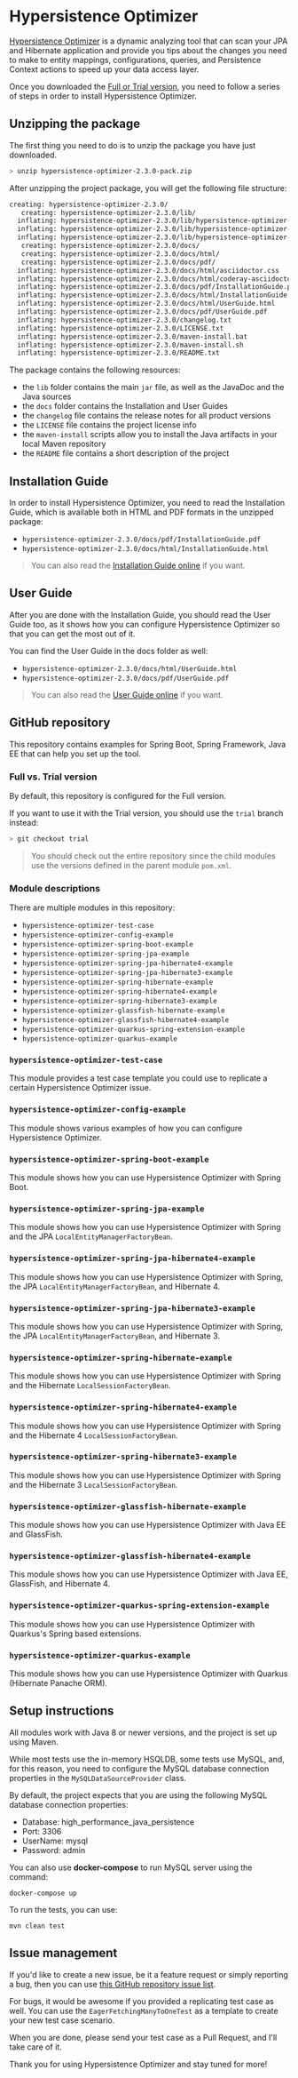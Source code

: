 # Hypersistence Optimizer

[Hypersistence Optimizer](https://vladmihalcea.com/hypersistence-optimizer/) is a dynamic analyzing tool that can scan your JPA and Hibernate application and provide you tips about the changes you need to make to entity mappings, configurations, queries, and Persistence Context actions to speed up your data access layer.

Once you downloaded the [Full or Trial version](https://vladmihalcea.com/hypersistence-optimizer/), you need to follow a series of steps in order to install Hypersistence Optimizer.

## Unzipping the package

The first thing you need to do is to unzip the package you have just downloaded.

```bash
> unzip hypersistence-optimizer-2.3.0-pack.zip
```

After unzipping the project package, you will get the following file structure:

```bash
creating: hypersistence-optimizer-2.3.0/
   creating: hypersistence-optimizer-2.3.0/lib/
  inflating: hypersistence-optimizer-2.3.0/lib/hypersistence-optimizer-2.3.0-javadoc.jar
  inflating: hypersistence-optimizer-2.3.0/lib/hypersistence-optimizer-2.3.0-sources.jar
  inflating: hypersistence-optimizer-2.3.0/lib/hypersistence-optimizer-2.3.0.jar
   creating: hypersistence-optimizer-2.3.0/docs/
   creating: hypersistence-optimizer-2.3.0/docs/html/
   creating: hypersistence-optimizer-2.3.0/docs/pdf/
  inflating: hypersistence-optimizer-2.3.0/docs/html/asciidoctor.css
  inflating: hypersistence-optimizer-2.3.0/docs/html/coderay-asciidoctor.css
  inflating: hypersistence-optimizer-2.3.0/docs/pdf/InstallationGuide.pdf
  inflating: hypersistence-optimizer-2.3.0/docs/html/InstallationGuide.html
  inflating: hypersistence-optimizer-2.3.0/docs/html/UserGuide.html
  inflating: hypersistence-optimizer-2.3.0/docs/pdf/UserGuide.pdf
  inflating: hypersistence-optimizer-2.3.0/changelog.txt
  inflating: hypersistence-optimizer-2.3.0/LICENSE.txt
  inflating: hypersistence-optimizer-2.3.0/maven-install.bat
  inflating: hypersistence-optimizer-2.3.0/maven-install.sh
  inflating: hypersistence-optimizer-2.3.0/README.txt
```

The package contains the following resources:

* the `lib` folder contains the main `jar` file, as well as the JavaDoc and the Java sources
* the `docs` folder contains the Installation and User Guides
* the `changelog` file contains the release notes for all product versions
* the `LICENSE` file contains the project license info
* the `maven-install` scripts allow you to install the Java artifacts in your local Maven repository
* the `README` file contains a short description of the project

## Installation Guide

In order to install Hypersistence Optimizer, you need to read the Installation Guide, which is available both in
HTML and PDF formats in the unzipped package:

* `hypersistence-optimizer-2.3.0/docs/pdf/InstallationGuide.pdf`
* `hypersistence-optimizer-2.3.0/docs/html/InstallationGuide.html`

> You can also read the [Installation Guide online](https://vladmihalcea.com/hypersistence-optimizer/docs/installation-guide/) if you want.

## User Guide

After you are done with the Installation Guide, you should read the User Guide too, as it shows how you can configure
Hypersistence Optimizer so that you can get the most out of it.

You can find the User Guide in the docs folder as well:

* `hypersistence-optimizer-2.3.0/docs/html/UserGuide.html`
* `hypersistence-optimizer-2.3.0/docs/pdf/UserGuide.pdf`

> You can also read the [User Guide online](https://vladmihalcea.com/hypersistence-optimizer/docs/user-guide/) if you want.

## GitHub repository

This repository contains examples for Spring Boot, Spring Framework, Java EE that can help you set up the tool.

### Full vs. Trial version

By default, this repository is configured for the Full version. 

If you want to use it with the Trial version, you should use the `trial` branch instead:

```bash
> git checkout trial
```

> You should check out the entire repository since the child modules use the versions defined in the parent module `pom.xml`.

### Module descriptions

There are multiple modules in this repository:

- `hypersistence-optimizer-test-case`
- `hypersistence-optimizer-config-example`
- `hypersistence-optimizer-spring-boot-example`
- `hypersistence-optimizer-spring-jpa-example`
- `hypersistence-optimizer-spring-jpa-hibernate4-example`
- `hypersistence-optimizer-spring-jpa-hibernate3-example`
- `hypersistence-optimizer-spring-hibernate-example`
- `hypersistence-optimizer-spring-hibernate4-example`
- `hypersistence-optimizer-spring-hibernate3-example`
- `hypersistence-optimizer-glassfish-hibernate-example`
- `hypersistence-optimizer-glassfish-hibernate4-example`
- `hypersistence-optimizer-quarkus-spring-extension-example`
- `hypersistence-optimizer-quarkus-example`

### `hypersistence-optimizer-test-case`

This module provides a test case template you could use to replicate a certain Hypersistence Optimizer issue.

### `hypersistence-optimizer-config-example`

This module shows various examples of how you can configure Hypersistence Optimizer.

### `hypersistence-optimizer-spring-boot-example`

This module shows how you can use Hypersistence Optimizer with Spring Boot.

### `hypersistence-optimizer-spring-jpa-example`

This module shows how you can use Hypersistence Optimizer with Spring and the JPA `LocalEntityManagerFactoryBean`.

### `hypersistence-optimizer-spring-jpa-hibernate4-example`

This module shows how you can use Hypersistence Optimizer with Spring, the JPA `LocalEntityManagerFactoryBean`, and Hibernate 4.

### `hypersistence-optimizer-spring-jpa-hibernate3-example`

This module shows how you can use Hypersistence Optimizer with Spring, the JPA `LocalEntityManagerFactoryBean`, and Hibernate 3.

### `hypersistence-optimizer-spring-hibernate-example`

This module shows how you can use Hypersistence Optimizer with Spring and the Hibernate `LocalSessionFactoryBean`.

### `hypersistence-optimizer-spring-hibernate4-example`

This module shows how you can use Hypersistence Optimizer with Spring and the Hibernate 4 `LocalSessionFactoryBean`.

### `hypersistence-optimizer-spring-hibernate3-example`

This module shows how you can use Hypersistence Optimizer with Spring and the Hibernate 3 `LocalSessionFactoryBean`.

### `hypersistence-optimizer-glassfish-hibernate-example`

This module shows how you can use Hypersistence Optimizer with Java EE and GlassFish.

### `hypersistence-optimizer-glassfish-hibernate4-example`

This module shows how you can use Hypersistence Optimizer with Java EE, GlassFish, and Hibernate 4.

### `hypersistence-optimizer-quarkus-spring-extension-example`

This module shows how you can use Hypersistence Optimizer with Quarkus's Spring based extensions.

### `hypersistence-optimizer-quarkus-example`

This module shows how you can use Hypersistence Optimizer with Quarkus (Hibernate Panache ORM).

## Setup instructions

All modules work with Java 8 or newer versions, and the project is set up using Maven.

While most tests use the in-memory HSQLDB, some tests use MySQL, and, for this reason, you need to configure
the MySQL database connection properties in the `MySQLDataSourceProvider` class.

By default, the project expects that you are using the following MySQL database connection properties:

* Database: high_performance_java_persistence
* Port: 3306
* UserName: mysql
* Password: admin
 
You can also use **docker-compose** to run MySQL server using the command: 

    docker-compose up
    
To run the tests, you can use:

    mvn clean test

## Issue management

If you'd like to create a new issue, be it a feature request or simply reporting a bug, then you can use [this GitHub repository issue list](https://github.com/vladmihalcea/hypersistence-optimizer/issues).

For bugs, it would be awesome if you provided a replicating test case as well. You can use the `EagerFetchingManyToOneTest` as a template to create your new test case scenario.

When you are done, please send your test case as a Pull Request, and I'll take care of it.

Thank you for using Hypersistence Optimizer and stay tuned for more!
